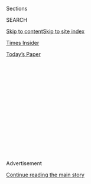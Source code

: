 <div id="app">

<div>

<div>

<div>

<div class="NYTAppHideMasthead css-1q2w90k e1suatyy0">

<div class="section css-ui9rw0 e1suatyy2">

<div class="css-eph4ug er09x8g0">

<div class="css-6n7j50">

</div>

<span class="css-1dv1kvn">Sections</span>

<div class="css-10488qs">

<span class="css-1dv1kvn">SEARCH</span>

</div>

[Skip to content](#site-content)[Skip to site index](#site-index)

</div>

<div id="masthead-section-label" class="css-1wr3we4 eaxe0e00">

[Times
Insider](https://www.nytimes.com/section/reader-center)

</div>

<div class="css-10698na e1huz5gh0">

</div>

</div>

<div id="masthead-bar-one" class="section hasLinks css-15hmgas e1csuq9d3">

<div class="css-uqyvli e1csuq9d0">

</div>

<div class="css-1uqjmks e1csuq9d1">

</div>

<div class="css-9e9ivx">

[](https://myaccount.nytimes.com/auth/login?response_type=cookie&client_id=vi)

</div>

<div class="css-1bvtpon e1csuq9d2">

[Today’s
Paper](https://www.nytimes.com/section/todayspaper)

</div>

</div>

</div>

</div>

<div data-aria-hidden="false">

<div id="site-content" data-role="main">

<div>

<div class="css-1aor85t" style="opacity:0.000000001;z-index:-1;visibility:hidden">

<div class="css-1hqnpie">

<div class="css-epjblv">

<span class="css-17xtcya">[Times
Insider](/section/reader-center)</span><span class="css-x15j1o">|</span><span class="css-fwqvlz">Kerry
Meets Egypt’s Leader, and Where Are Reporters? Corralled at the
Airport</span>

</div>

<div class="css-k008qs">

<div class="css-1iwv8en">

<span class="css-18z7m18"></span>

<div>

</div>

</div>

<span class="css-1n6z4y">https://nyti.ms/250xY82</span>

<div class="css-1705lsu">

<div class="css-4xjgmj">

<div class="css-4skfbu" data-role="toolbar" data-aria-label="Social Media Share buttons, Save button, and Comments Panel with current comment count" data-testid="share-tools">

  - 
  - 
  - 
  - 
    
    <div class="css-6n7j50">
    
    </div>

  - 
  - 

</div>

</div>

</div>

</div>

</div>

</div>

<div class="css-13pd83m">

</div>

<div id="top-wrapper" class="css-1sy8kpn">

<div id="top-slug" class="css-l9onyx">

Advertisement

</div>

[Continue reading the main
story](#after-top)

<div class="ad top-wrapper" style="text-align:center;height:100%;display:block;min-height:250px">

<div id="top" class="place-ad" data-position="top" data-size-key="top">

</div>

</div>

<div id="after-top">

</div>

</div>

<div id="sponsor-wrapper" class="css-1hyfx7x">

<div id="sponsor-slug" class="css-19vbshk">

Supported by

</div>

[Continue reading the main
story](#after-sponsor)

<div id="sponsor" class="ad sponsor-wrapper" style="text-align:center;height:100%;display:block">

</div>

<div id="after-sponsor">

</div>

</div>

<div class="css-1vkm6nb ehdk2mb0">

# Kerry Meets Egypt’s Leader, and Where Are Reporters? Corralled at the Airport

</div>

<div class="css-xt80pu e12qa4dv0">

<div class="css-18e8msd">

<div class="css-vp77d3 epjyd6m0">

<div class="css-1baulvz">

By [<span class="css-1baulvz last-byline" itemprop="name">David E.
Sanger</span>](http://www.nytimes.com/by/david-e-sanger)

</div>

</div>

  - May 18,
    2016

  - 
    
    <div class="css-4xjgmj">
    
    <div class="css-d8bdto" data-role="toolbar" data-aria-label="Social Media Share buttons, Save button, and Comments Panel with current comment count" data-testid="share-tools">
    
      - 
      - 
      - 
      - 
        
        <div class="css-6n7j50">
        
        </div>
    
      - 
      - 
    
    </div>
    
    </div>

</div>

</div>

<div class="section meteredContent css-1r7ky0e" name="articleBody" itemprop="articleBody">

<div class="css-1fanzo5 StoryBodyCompanionColumn">

<div class="css-53u6y8">

[*Times Insider*](http://www.nytimes.com/section/insider) *delivers
behind-the-scenes insights into how news, features and opinion come
together at The New York Times. In this piece, David E. Sanger, a
national security correspondent, tells why he didn’t travel to Egypt to
cover Secretary of State John Kerry’s visit with President Abdel Fattah
el-Sisi.*

</div>

</div>

<div class="css-79elbk" data-testid="photoviewer-wrapper">

<div class="css-z3e15g" data-testid="photoviewer-wrapper-hidden">

</div>

<div class="css-1a48zt4 ehw59r15" data-testid="photoviewer-children">

![<span class="css-16f3y1r e13ogyst0" data-aria-hidden="true">Secretary
of State John Kerry, left, with President Abdel Fattah el-Sisi of Egypt
at the presidential palace in Cairo on
Wednesday.</span><span class="css-cnj6d5 e1z0qqy90" itemprop="copyrightHolder"><span class="css-1ly73wi e1tej78p0">Credit...</span><span>Amr
Nabil/Associated
Press</span></span>](https://static01.nyt.com/images/2016/05/19/world/middleeast/19Egypt-web/19Egypt-web-articleLarge.jpg?quality=75&auto=webp&disable=upscale)

</div>

</div>

<div class="css-1fanzo5 StoryBodyCompanionColumn">

<div class="css-53u6y8">

VIENNA — When Secretary of State John Kerry traveled on Wednesday to the
presidential palace in Egypt, ostensibly the United States’ closest Arab
ally and the recipient of billions of dollars in American aid, the
reporters traveling with him were left behind at the airport.

The Egyptian authorities made clear, State Department officials said,
that reporters like myself would not be welcome at the presidential
palace, apparently out of fear we might ask President Abdel Fattah
el-Sisi a question or two about the dissidents he has jailed.

</div>

</div>

<div class="css-1fanzo5 StoryBodyCompanionColumn">

<div class="css-53u6y8">

Instead, only photographers and videographers would be permitted inside,
to record the ritual handshakes between Mr. Kerry and Mr. Sisi — images
that will suggest all is right between the authoritarian former general
who leads Egypt and the nation that provides him with F-16s, helicopters
and tanks, as well as riot control equipment that human rights groups
say may be used to facilitate Egypt’s crackdown against activists.

In fact, this meeting comes against a backdrop of increasing tension
over Washington’s $1.3 billion in annual military aid to Egypt, which in
recent years has been dwarfed by inflows to the country from Saudi
Arabia and the United Arab Emirates.

The State Department has lately been unable to obtain answers to its
questions about whether any equipment bought with American dollars has
been used by Egyptians to violate human rights, according to a
blistering 77-page [report](http://www.gao.gov/products/GAO-16-435)
issued last week by the Government Accountability Office.

After more than two decades of traveling with American presidents and
chief diplomats — on visits to places that have included some of the
world’s most repressive nations — I am used to watching leaders
disappear behind closed doors. But not even being allowed to see the
doors close sets something of a new standard.

State Department officials said that once they learned reporters would
be barred from the palace, they never even requested visas for us so we
could, as is customary, follow Mr. Kerry into the capital for his two-
to three-hour visit. Instead, those who made the long trip were stuck in
a lounge at the airport.

</div>

</div>

<div class="css-1fanzo5 StoryBodyCompanionColumn">

<div class="css-53u6y8">

I decided to stay behind in Vienna and meet up with the secretary’s
entourage this weekend in Myanmar, where he is meeting with Daw Aung San
Suu Kyi, who has emerged from a long house arrest to become a leader of
the new government. (There have been hints that we will have some
access.)

The contrast between Myanmar, once one of the world’s most closed
societies, and Egypt made me revisit my recent travels with Mr. Kerry in
terms of what restrictions were placed on us journalists.

In November, Mr. Kerry zipped through Central Asia on a tour of some of
the world’s most repressive states, including Turkmenistan, whose
leadership shares Mr. Sisi’s approach to anyone who utters a thought the
government finds distasteful. Still, President Gurbanguly
Berdymukhammedov allowed international
[reporters](http://www.nytimes.com/2015/11/04/world/asia/john-kerry-confronts-human-rights-as-he-zips-through-central-asia.html?_r=0)
to record his encounters with Mr. Kerry, though local Turkmen
journalists were kept at a far remove.

The King of Bahrain, who knows a thing or two about clearing the streets
of critics, [invited reporters
in](http://www.nytimes.com/2016/04/08/world/middleeast/year-after-iran-nuclear-deal-kerry-confronts-concerns-of-arab-states.html)
for the start of his meeting with Mr. Kerry last month, and, with a deep
understanding of how to keep them docile, fed them at the palace before
they were packed off.

Even China’s leaders routinely let the news media pool in, though they
do their best to ignore them.

Egypt used to do the same — in what now looks, by comparison, like the
days of openness when Hosni Mubarak was still president.

Mr. Mubarak was not known for tolerating much criticism before he was
deposed, and would never have won an award from Transparency
International. But he let reporters record his meeting with President
Obama in 2009, when Mr. Obama made a trip to Cairo for a landmark speech
about the future of the Arab world that reads today like a trail of
broken dreams.

</div>

</div>

<div class="css-1fanzo5 StoryBodyCompanionColumn">

<div class="css-53u6y8">

Even as the aging Mr. Mubarak fell from power — pushed partly by Mr.
Obama in phone calls during the Tahrir Square protests — he showed some
savvy about the Western news media. During one of his last visits to
Washington, Mr. Mubarak invited me and afew other reporters to his hotel
suite to talk about the Middle East’s future — and about his differences
with the Obama administration.

For those of us trying to divine the day-to-day workings of American
foreign policy, there are certain accepted rituals that make up the
everyday fabric of diplomatic reporting.

The journalists on Mr. Kerry’s small plane — an older Boeing 757 that he
despises — usually depart from the rear door, hop into a van that joins
the back of his motorcade, and catch a glimpse of the start of most
meetings. Sometimes, after these private chats, we are ferried back into
a ceremonial room to ask questions, even uncomfortable ones. On rare
occasions, we even receive answers.

Tuesday in Vienna, where Mr. Kerry held talks on Syria, was typical: Two
old American adversaries, happily or not, subjected themselves to our
inquiries.

First came Foreign Minister Sergey V. Lavrov of Russia, who answered,
and avoided, questions at a half-hour news conference. Then Mr. Kerry
traveled to the Coburg Palace, where he had negotiated the final stages
of the Iran nuclear deal for a month last summer, to see Iran’s foreign
minister, Mohammad Javad Zarif. I arrived there before the secretary,
and Mr. Zarif came over for a handshake and a few jokes. He then
answered a question about Iran’s complaints that companies and banks
around the world are not returning to Tehran now that many sanctions
have been lifted.

Mr. Sisi took power in Egypt in 2013, after what was viewed by many
around the world as a coup against Mohamed Morsi — who had been elected
after Mr. Mubarak’s ouster — and led a crackdown in which more than
1,000 Egyptians were killed and thousands more
imprisoned.

</div>

</div>

<div style="max-width:100%;margin:0 auto">

<div class="css-17dprlf" data-id="100000004102229" data-slug="18-insider-promo-module" style="max-width:300px">

</div>

</div>

<div class="css-1fanzo5 StoryBodyCompanionColumn">

<div class="css-53u6y8">

After the meeting on Wednesday, Mr. Kerry’s spokesman, Mark Toner,
emailed State Department reporters with an official “readout.” The two
men had “discussed a range of bilateral and regional issues, including
recent developments in Libya and Syria,” the statement said. Mr. Kerry
had “also stressed the importance of Egypt’s role as a regional partner
and reiterated U.S. commitment to help Egypt fight terrorism, increase
economic growth, strengthen democratic institutions and bolster regional
security.”

</div>

</div>

<div class="css-1fanzo5 StoryBodyCompanionColumn">

<div class="css-53u6y8">

Such anodyne descriptions of these meetings, making no mention of the
hard questions in the relationship, are exactly why reporters are
expected to press American and foreign officials.

But Mr. Sisi’s government seems to be avoiding questions even from its
American benefactors.

In its report, the Government Accountability Office said the Defense
Department had been unable to conduct “end-use monitoring” on missiles
and night-vision devices before 2015.

And even though the checks were done in 2015, the report said, the State
Department had been unable to vet the training and equipping of the
military for possible human rights violations.

“State deemed G.A.O.’s estimate of the percentage of Egyptian security
forces that were not vetted to be sensitive but unclassified
information, which is excluded from this public report,” it said. That
made it difficult to know if the military aid the United States was now
giving Egypt violated the so-called Leahy amendment, which links human
rights performance to the delivery of American security equipment and
training.

I would have loved to ask Mr. Kerry and Mr. Sisi about that estimate at
the presidential palace on Wednesday. If only reporters had been allowed
in.

</div>

</div>

</div>

<div>

</div>

<div>

</div>

<div>

</div>

<div>

<div id="bottom-wrapper" class="css-1ede5it">

<div id="bottom-slug" class="css-l9onyx">

Advertisement

</div>

[Continue reading the main
story](#after-bottom)

<div id="bottom" class="ad bottom-wrapper" style="text-align:center;height:100%;display:block;min-height:90px">

</div>

<div id="after-bottom">

</div>

</div>

</div>

</div>

</div>

## Site Index

<div>

</div>

## Site Information Navigation

  - [© <span>2020</span> <span>The New York Times
    Company</span>](https://help.nytimes.com/hc/en-us/articles/115014792127-Copyright-notice)

<!-- end list -->

  - [NYTCo](https://www.nytco.com/)
  - [Contact
    Us](https://help.nytimes.com/hc/en-us/articles/115015385887-Contact-Us)
  - [Work with us](https://www.nytco.com/careers/)
  - [Advertise](https://nytmediakit.com/)
  - [T Brand Studio](http://www.tbrandstudio.com/)
  - [Your Ad
    Choices](https://www.nytimes.com/privacy/cookie-policy#how-do-i-manage-trackers)
  - [Privacy](https://www.nytimes.com/privacy)
  - [Terms of
    Service](https://help.nytimes.com/hc/en-us/articles/115014893428-Terms-of-service)
  - [Terms of
    Sale](https://help.nytimes.com/hc/en-us/articles/115014893968-Terms-of-sale)
  - [Site
    Map](https://spiderbites.nytimes.com)
  - [Help](https://help.nytimes.com/hc/en-us)
  - [Subscriptions](https://www.nytimes.com/subscription?campaignId=37WXW)

</div>

</div>

</div>

</div>
